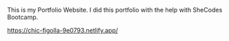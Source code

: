 This is my Portfolio Website. I did this portfolio with the help with SheCodes Bootcamp.

https://chic-figolla-9e0793.netlify.app/
